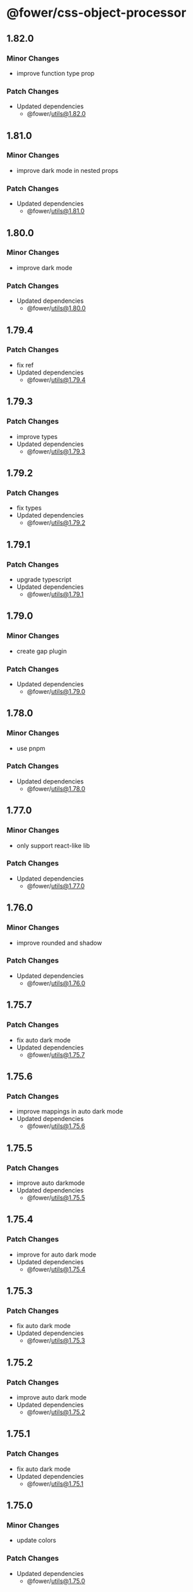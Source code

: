 # @fower/css-object-processor

## 1.82.0

### Minor Changes

- improve function type prop

### Patch Changes

- Updated dependencies
  - @fower/utils@1.82.0

## 1.81.0

### Minor Changes

- improve dark mode in nested props

### Patch Changes

- Updated dependencies
  - @fower/utils@1.81.0

## 1.80.0

### Minor Changes

- improve dark mode

### Patch Changes

- Updated dependencies
  - @fower/utils@1.80.0

## 1.79.4

### Patch Changes

- fix ref
- Updated dependencies
  - @fower/utils@1.79.4

## 1.79.3

### Patch Changes

- improve types
- Updated dependencies
  - @fower/utils@1.79.3

## 1.79.2

### Patch Changes

- fix types
- Updated dependencies
  - @fower/utils@1.79.2

## 1.79.1

### Patch Changes

- upgrade typescript
- Updated dependencies
  - @fower/utils@1.79.1

## 1.79.0

### Minor Changes

- create gap plugin

### Patch Changes

- Updated dependencies
  - @fower/utils@1.79.0

## 1.78.0

### Minor Changes

- use pnpm

### Patch Changes

- Updated dependencies
  - @fower/utils@1.78.0

## 1.77.0

### Minor Changes

- only support react-like lib

### Patch Changes

- Updated dependencies
  - @fower/utils@1.77.0

## 1.76.0

### Minor Changes

- improve rounded and shadow

### Patch Changes

- Updated dependencies
  - @fower/utils@1.76.0

## 1.75.7

### Patch Changes

- fix auto dark mode
- Updated dependencies
  - @fower/utils@1.75.7

## 1.75.6

### Patch Changes

- improve mappings in auto dark mode
- Updated dependencies
  - @fower/utils@1.75.6

## 1.75.5

### Patch Changes

- improve auto darkmode
- Updated dependencies
  - @fower/utils@1.75.5

## 1.75.4

### Patch Changes

- improve for auto dark mode
- Updated dependencies
  - @fower/utils@1.75.4

## 1.75.3

### Patch Changes

- fix auto dark mode
- Updated dependencies
  - @fower/utils@1.75.3

## 1.75.2

### Patch Changes

- improve auto dark mode
- Updated dependencies
  - @fower/utils@1.75.2

## 1.75.1

### Patch Changes

- fix auto dark mode
- Updated dependencies
  - @fower/utils@1.75.1

## 1.75.0

### Minor Changes

- update colors

### Patch Changes

- Updated dependencies
  - @fower/utils@1.75.0

